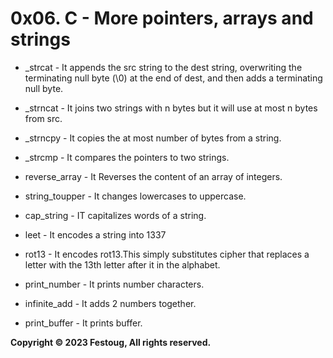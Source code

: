 # **0x06. C - More pointers, arrays and strings**

* _strcat - It appends the src string to the dest string, overwriting the
terminating null byte (\0) at the end of dest, and then adds a terminating null byte.

* _strncat - It joins two strings with n bytes but it will use at
most n bytes from src.

* _strncpy - It copies the at most number of bytes from a string.

* _strcmp - It compares the pointers to two strings.

* reverse_array - It Reverses the content of an array of integers.

* string_toupper - It changes lowercases to uppercase.

* cap_string - IT capitalizes words of a string.

* leet - It encodes a string into 1337

* rot13 - It encodes rot13.This simply substitutes cipher that replaces a
letter with the 13th letter after it in the alphabet.

* print_number - It prints number characters.

* infinite_add - It adds 2 numbers together.

* print_buffer - It prints buffer.

**Copyright &copy; 2023 Festoug, All rights reserved.**
